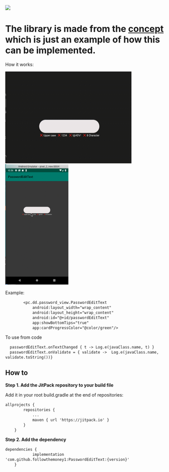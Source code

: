 [![](https://jitpack.io/v/followthemoney1/PasswordEditText.svg)](https://jitpack.io/#followthemoney1/PasswordEditText)

# The library is made from the [concept](https://www.uplabs.com/posts/password-strength-interaction) which is just an example of how this can be implemented. 

How it works:

<img src="https://github.com/followthemoney1/PasswordEditText/blob/master/ScreenRecording20190408at1%20(3).gif" data-canonical-src="https://github.com/followthemoney1/PasswordEditText/blob/master/ScreenRecording20190408at1%20(3).gif?raw=true?raw=true" width="400" height="290" />


<img src="https://github.com/followthemoney1/PasswordEditText/blob/master/Screen%20Recording%202019-04-08%20at%2012.26.40.gif" data-canonical-src="https://github.com/followthemoney1/PasswordEditText/blob/master/Screen%20Recording%202019-04-08%20at%2012.26.40.gif?raw=true" width="200" height="380" />




Example:
```
        <pc.dd.password_view.PasswordEditText
            android:layout_width="wrap_content"
            android:layout_height="wrap_content"
            android:id="@+id/passwordEditText"
            app:showBottomTips="true"
            app:cardProgressColor="@color/green"/>
```
To use from code

``` 
  passwordEditText.onTextChanged { t -> Log.e(javaClass.name, t) }
  passwordEditText.onValidate = { validate ->  Log.e(javaClass.name, validate.toString())}
```


## How to
**Step 1. Add the JitPack repository to your build file**

Add it in your root build.gradle at the end of repositories:
```
allprojects {
		repositories {
			...
			maven { url 'https://jitpack.io' }
		}
	}
 ```
**Step 2. Add the dependency**
```
dependencies {
	        implementation 'com.github.followthemoney1:PasswordEditText:{version}'
	}
```

